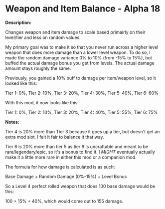# Weapon and Item Balance - Alpha 18

**Description:**

Changes weapon and item damage to scale based primairly on their level/tier and less on random values.

My primary goal was to make it so that you never run across a higher level weapon that does more damage than a lower level weapon. To do so, I made the random damage variance 0% to 10% (from -15% to 15%), but buffed the actual damage bonus you get from levels. The actual damage amount stays roughly the same.

Previously, you gained a 10% buff to damage per item/weapon level, so it looked like this:

Tier 1: 0%, Tier 2: 10%, Tier 3: 20%, Tier 4: 30%, Tier 5: 40%, Tier 6: 60%

With this mod, it now looks like this:

Tier 1: 0%, Tier 2: 10%, Tier 3: 20%, Tier 4: 40%, Tier 5: 55%, Tier 6: 75%

**Notes:**

Tier 4 is 20% more than Tier 3 because it goes up a tier, but doesn't get an extra mod slot. I felt it fair to balance it that way.

Tier 6 is 20% more than tier 5 as tier 6 is uncraftable and meant to be rare/legendary/epic, so it's a bonus to find it. I *MIGHT* eventually actually make it a little more rare in either this mod or a companion mod.

The formula for how damage is calculated is as such:

Base Damage + Random Damage (0%-15%) + Level Bonus

So a Level 4 perfect rolled weapon that does 100 base damage would be this:

100 + 15% + 40%, which would come out to 155 damage.
